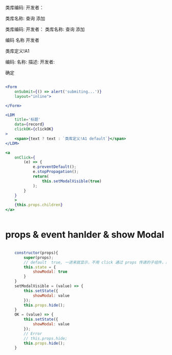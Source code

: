 

类库编码:	 开发者： 
                                
类库名称:	        查询	添加
                                

类库编码: 开发者： 类库名称: 查询 添加
          
                                
                                
编码		名称		开发者	 

类库定义!A1	 




编码: 名称: 描述: 开发者:

确定


```jsx

<Form 
    onSubmit={() => alert('submiting...')}
    layout="inline">

</Form>

<LDM
    title='标题'
    data={record}
    clickOK={clickOK}
>
    <span>{text ? text : `类库定义!A1 default`}</span>
</LDM>

<a
    onClick={
        (e) => {
            e.preventDefault();
            e.stopPropagation();
            return(
                this.setModalVisible(true)
            );
        }
    }
    >
    {this.props.children}
</a>



```

# props & event hanlder & show Modal


```js

    constructor(props){
        super(props);
        // default  true, 一进来就显示，不用 click 通过 props 传递的子组件，来触发 show modal！
        this.state = {
            showModal: true
        }
    }
    setModalVisible = (value) => {
        this.setState({
            showModal: value
        });
        this.props.hide();
    }
    OK = (value) => {
        this.setState({
            showModal: value
        });
        // Error
        // this.props.hide;
        this.props.hide();
    }

```

























